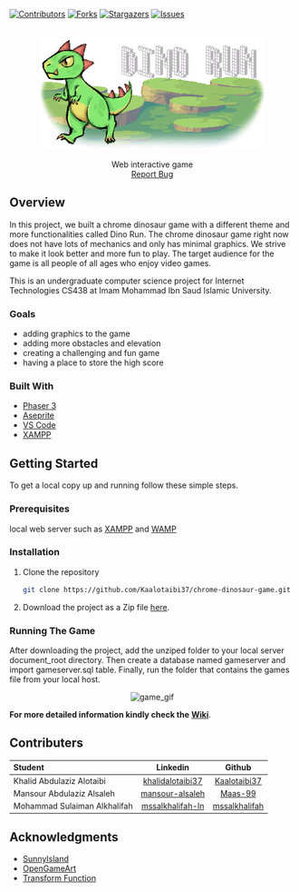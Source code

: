 [![Contributors][contributors-shield]][contributors-url]
[![Forks][forks-shield]][forks-url]
[![Stargazers][stars-shield]][stars-url]
[![Issues][issues-shield]][issues-url]

<!-- PROJECT LOGO -->
<br />
<div align="center">

  <img src="dino_image.png" alt="Logo" width="400" height="200">
  <p align="center">
    Web interactive game
    <br />
    <a href="https://github.com/Kaalotaibi37/chrome-dinosaur-game/issues">Report Bug</a>
  </p>
</div>

## Overview

In this project, we built a chrome dinosaur game with a different theme and more functionalities called Dino Run. The chrome dinosaur game right now does not have lots of mechanics and only has minimal graphics. We strive to make it look better and more fun to play. The target audience for the game is all people of all ages who enjoy video games. 

This is an undergraduate computer science project for Internet Technologies CS438 at Imam Mohammad Ibn Saud Islamic University.

### Goals
- adding graphics to the game
- adding more obstacles and elevation
- creating a challenging and fun game
- having a place to store the high score 

### Built With
- <a href="https://phaser.io/">Phaser 3</a>
- <a href="https://www.aseprite.org/">Aseprite</a>
- <a href="https://code.visualstudio.com/">VS Code</a>
- <a href="https://www.apachefriends.org/index.html">XAMPP</a>

## Getting Started 
To get a local copy up and running follow these simple steps.

### Prerequisites
local web server such as <a href="https://www.apachefriends.org/index.html">XAMPP</a> and <a href="https://www.wampserver.com/en/">WAMP</a>

### Installation
1. Clone the repository
   ```sh
   git clone https://github.com/Kaalotaibi37/chrome-dinosaur-game.git
   ```
2. Download the project as a Zip file <a href="https://github.com/Kaalotaibi37/chrome-dinosaur-game/archive/refs/heads/main.zip">here</a>.

### Running The Game
After downloading the project, add the unziped folder to your local server document_root directory. Then create a database named gameserver and import gameserver.sql table. Finally, run the folder that contains the games file from your local host.

<div align="center">
  <img src="game.gif" alt="game_gif" width="600" height="400">
</div>

**For more detailed information kindly check the** <a href="https://github.com/Kaalotaibi37/chrome-dinosaur-game/wiki">**Wiki**</a>.

## Contributers

| Student                      |    Linkedin        |     Github      |
| :--------------------------- | :----------------: | :-------------: |
| Khalid Abdulaziz Alotaibi    | [khalidalotaibi37] | [Kaalotaibi37]  |
| Mansour Abdulaziz Alsaleh    | [mansour-alsaleh]  |    [Maas-99]    |
| Mohammad Sulaiman Alkhalifah | [mssalkhalifah-ln]    | [mssalkhalifah] |



## Acknowledgments
- <a href="https://ansimuz.itch.io/sunny-land-pixel-game-art">SunnyIsland</a>
- <a href="https://opengameart.org/content/meteor-animated-64x64">OpenGameArt</a>
- <a href="https://developer.mozilla.org/en-US/docs/Web/CSS/transform-function/skewX
">Transform Function</a>

<!-- MARKDOWN LINKS -->

[contributors-shield]: https://img.shields.io/github/contributors/Kaalotaibi37/chrome-dinosaur-game.svg?style=flat-square
[contributors-url]: https://github.com/Kaalotaibi37/chrome-dinosaur-game/graphs/contributors
[forks-shield]: https://img.shields.io/github/forks/Kaalotaibi37/chrome-dinosaur-game.svg?style=flat-square
[forks-url]: https://github.com/Kaalotaibi37/chrome-dinosaur-game/network/members
[stars-shield]: https://img.shields.io/github/stars/Kaalotaibi37/chrome-dinosaur-game.svg?style=flat-square
[stars-url]: https://github.com/Kaalotaibi37/chrome-dinosaur-game/stargazers
[issues-shield]: https://img.shields.io/github/issues/Kaalotaibi37/chrome-dinosaur-game.svg?style=flat-square
[issues-url]: https://github.com/Kaalotaibi37/chrome-dinosaur-game/issues

[kaalotaibi37]: https://github.com/Kaalotaibi37
[Maas-99]: https://github.com/Maas-99
[mssalkhalifah]: https://github.com/mssalkhalifah

[khalidalotaibi37]: https://www.linkedin.com/in/khalidalotaibi37/
[mansour-alsaleh]: https://www.linkedin.com/in/mansour-alsaleh/
[mssalkhalifah-ln]: https://www.linkedin.com/in/mssalkhalifah/


